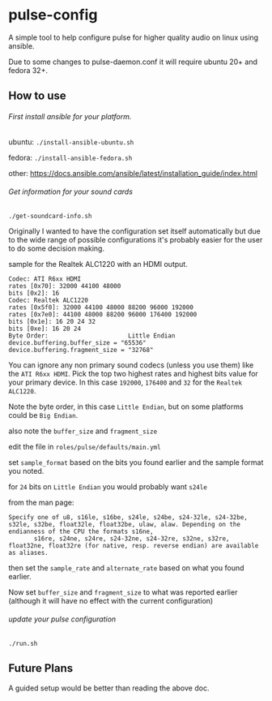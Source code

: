 # **pulse-config**

A simple tool to help configure pulse for higher quality audio on linux using ansible.

Due to some changes to pulse-daemon.conf it will require ubuntu 20+ and fedora 32+.

## How to use

###### First install ansible for your platform.

ubuntu: `./install-ansible-ubuntu.sh`

fedora: `./install-ansible-fedora.sh`

other: https://docs.ansible.com/ansible/latest/installation_guide/index.html

###### Get information for your sound cards

`./get-soundcard-info.sh`

Originally I wanted to have the configuration set itself automatically but due to the wide range of possible configurations it's probably easier for the user to do some decision making.

sample for the Realtek ALC1220 with an HDMI output.

```
Codec: ATI R6xx HDMI
rates [0x70]: 32000 44100 48000
bits [0x2]: 16
Codec: Realtek ALC1220
rates [0x5f0]: 32000 44100 48000 88200 96000 192000
rates [0x7e0]: 44100 48000 88200 96000 176400 192000
bits [0x1e]: 16 20 24 32
bits [0xe]: 16 20 24
Byte Order:                      Little Endian
device.buffering.buffer_size = "65536"
device.buffering.fragment_size = "32768"
```

You can ignore any non primary sound codecs (unless you use them) like the `ATI R6xx HDMI`.
Pick the top two highest rates and highest bits value for your primary device.
In this case `192000`, `176400` and `32` for the `Realtek ALC1220`.

Note the byte order, in this case `Little Endian`, but on some platforms could be `Big Endian`.

also note the `buffer_size` and `fragment_size`

edit the file in `roles/pulse/defaults/main.yml`

set `sample_format` based on the bits you found earlier and the sample format you noted.

for `24` bits on `Little Endian` you would probably want `s24le`


from the man page:
```
Specify one of u8, s16le, s16be, s24le, s24be, s24-32le, s24-32be, s32le, s32be, float32le, float32be, ulaw, alaw. Depending on the endianness of the CPU the formats s16ne,
       s16re, s24ne, s24re, s24-32ne, s24-32re, s32ne, s32re, float32ne, float32re (for native, resp. reverse endian) are available as aliases.
```

then set the `sample_rate` and `alternate_rate` based on what you found earlier.

Now set `buffer_size` and `fragment_size` to what was reported earlier (although it will have no effect with the current configuration)


###### update your pulse configuration

`./run.sh`

## Future Plans

A guided setup would be better than reading the above doc.